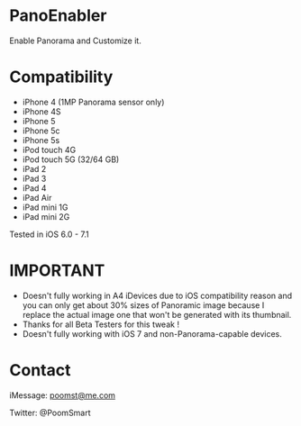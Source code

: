 PanoEnabler
===========

Enable Panorama and Customize it.

Compatibility
===========

- iPhone 4 (1MP Panorama sensor only)
- iPhone 4S
- iPhone 5
- iPhone 5c
- iPhone 5s
- iPod touch 4G
- iPod touch 5G (32/64 GB)
- iPad 2
- iPad 3
- iPad 4
- iPad Air
- iPad mini 1G
- iPad mini 2G

Tested in iOS 6.0 - 7.1

IMPORTANT
===========

- Doesn't fully working in A4 iDevices due to iOS compatibility reason and you can only get about 30% sizes of Panoramic image because I replace the actual image one that won't be generated with its thumbnail.
- Thanks for all Beta Testers for this tweak !
- Doesn't fully working with iOS 7 and non-Panorama-capable devices.

Contact
===========

iMessage: poomst@me.com

Twitter: @PoomSmart
